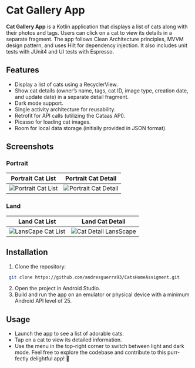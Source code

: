 # Cat Gallery App

**Cat Gallery App** is a Kotlin application that displays a list of cats along with their photos and tags. Users can click
on a cat to view its details in a separate fragment. The app follows Clean Architecture principles, MVVM design pattern,
and uses Hilt for dependency injection. It also includes unit tests with JUnit4 and UI tests with Espresso.

## Features

- Display a list of cats using a RecyclerView.
- Show cat details (owner’s name, tags, cat ID, image type, creation date, and update date) in a separate detail fragment.
- Dark mode support.
- Single activity architecture for reusability.
- Retrofit for API calls (utilizing the Cataas API).
- Picasso for loading cat images.
- Room for local data storage (initially provided in JSON format).

## Screenshots

### Portrait

| Portrait Cat List | Portrait Cat Detail |
|----------|----------|
| ![Portrait Cat List](https://github.com/andresguerra93/CatsHomeAssigment/assets/23634271/8e0b493c-ef2f-40b3-9e20-53bc74ba7c06) | ![Portrait Cat Detail](https://github.com/andresguerra93/CatsHomeAssigment/assets/23634271/60dc2b7f-880b-426b-bef1-1e0f705121e1) |

### Land
| Land Cat List | Land Cat Detail |
|----------|----------|
| ![LansCape Cat List](https://github.com/andresguerra93/CatsHomeAssigment/assets/23634271/dbf24bc3-4f4a-4907-80d3-ae7ecfa8ad52) | ![Cat Detail LansScape](https://github.com/andresguerra93/CatsHomeAssigment/assets/23634271/5431699b-f0f7-4c5b-8afb-cc3e1648089a)

## Installation


1. Clone the repository:

  ```bash
   git clone https://github.com/andresguerra93/CatsHomeAssigment.git 
   ```


2. Open the project in Android Studio.
3. Build and run the app on an emulator or physical device with a minimum Android API level of 25.

## Usage
- Launch the app to see a list of adorable cats.
- Tap on a cat to view its detailed information.
- Use the menu in the top-right corner to switch between light and dark mode.
Feel free to explore the codebase and contribute to this purr-fectly delightful app! 🐾
